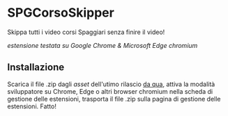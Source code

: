 # SPGCorsoSkipper
Skippa tutti i video corsi Spaggiari senza finire il video!

*estensione testata su Google Chrome & Microsoft Edge chromium*

## Installazione
Scarica il file .zip dagli *asset* dell'utimo rilascio [da qua](https://github.com/Gabboxl/SPGCorsoSkipper/releases), attiva la modalità sviluppatore su Chrome, Edge o altri browser chromium nella scheda di gestione delle estensioni, trasporta il file .zip sulla pagina di gestione delle estensioni. Fatto!
